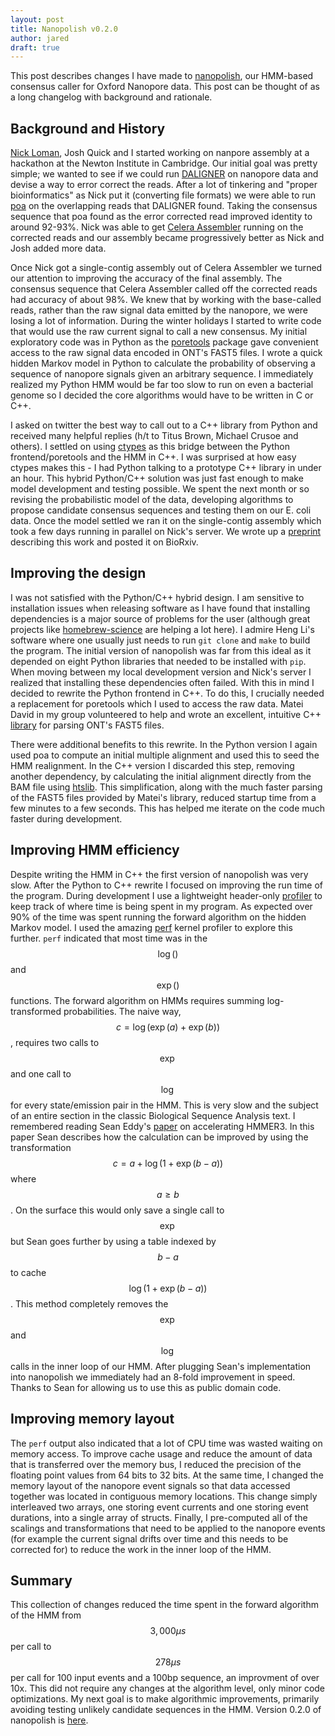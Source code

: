 ```yaml
---
layout: post
title: Nanopolish v0.2.0
author: jared
draft: true
---
```


This post describes changes I have made to [nanopolish](https://github.com/jts/nanopolish), our HMM-based consensus caller for Oxford Nanopore data. This post can be thought of as a long changelog with background and rationale.

Background and History
----------------------

[Nick Loman](http://nickloman.github.io/), Josh Quick and I started working on nanpore assembly at a hackathon at the Newton Institute in Cambridge. Our initial goal was pretty simple; we wanted to see if we could run [DALIGNER](https://github.com/thegenemyers/DALIGNER) on nanopore data and devise a way to error correct the reads. After a lot of tinkering and "proper bioinformatics" as Nick put it (converting file formats) we were able to run [poa](http://sourceforge.net/projects/poamsa/) on the overlapping reads that DALIGNER found. Taking the consensus sequence that poa found as the error corrected read improved identity to around 92-93%. Nick was able to get [Celera Assembler](http://wgs-assembler.sourceforge.net/wiki/index.php?title=Main_Page) running on the corrected reads and our assembly became progressively better as Nick and Josh added more data.

Once Nick got a single-contig assembly out of Celera Assembler we turned our attention to improving the accuracy of the final assembly. The consensus sequence that Celera Assembler called off the corrected reads had accuracy of about 98%. We knew that by working with the base-called reads, rather than the raw signal data emitted by the nanopore, we were losing a lot of information. During the winter holidays I started to write code that would use the raw current signal to call a new consensus. My initial exploratory code was in Python as the [poretools](https://github.com/arq5x/poretools) package gave convenient access to the raw signal data encoded in ONT's FAST5 files. I wrote a quick hidden Markov model in Python to calculate the probability of observing a sequence of nanopore signals given an arbitrary sequence. I immediately realized my Python HMM would be far too slow to run on even a bacterial genome so I decided the core algorithms would have to be written in C or C++.

I asked on twitter the best way to call out to a C++ library from Python and received many helpful replies (h/t to Titus Brown, Michael Crusoe and others). I settled on using [ctypes](https://docs.python.org/2/library/ctypes.html) as this bridge between the Python frontend/poretools and the HMM in C++. I was surprised at how easy ctypes makes this - I had Python talking to a prototype C++ library in under an hour. This hybrid Python/C++ solution was just fast enough to make model development and testing possible. We spent the next month or so revising the probabilistic model of the data, developing algorithms to propose candidate consensus sequences and testing them on our E. coli data. Once the model settled we ran it on the single-contig assembly which took a few days running in parallel on Nick's server. We wrote up a [preprint](http://biorxiv.org/content/early/2015/03/11/015552) describing this work and posted it on BioRxiv.

Improving the design
--------------------

I was not satisfied with the Python/C++ hybrid design. I am sensitive to installation issues when releasing software as I have found that installing dependencies is a major source of problems for the user (although great projects like [homebrew-science](https://github.com/Homebrew/homebrew-science) are helping a lot here). I admire Heng Li's software where one usually just needs to run ```git clone``` and ```make``` to build the program. The initial version of nanopolish was far from this ideal as it depended on eight Python libraries that needed to be installed with ```pip```. When moving between my local development version and Nick's server I realized that installing these dependencies often failed. With this in mind I decided to rewrite the Python frontend in C++. To do this, I crucially needed a replacement for poretools which I used to access the raw data. Matei David in my group volunteered to help and wrote an excellent, intuitive C++ [library](https://github.com/mateidavid/fast5) for parsing ONT's FAST5 files. 

There were additional benefits to this rewrite. In the Python version I again used poa to compute an initial multiple alignment and used this to seed the HMM realignment. In the C++ version I discarded this step, removing another dependency, by calculating the initial alignment directly from the BAM file using [htslib](https://github.com/samtools/htslib). This simplification, along with the much faster parsing of the FAST5 files provided by Matei's library, reduced startup time from a few minutes to a few seconds. This has helped me iterate on the code much faster during development.

Improving HMM efficiency
------------------------

Despite writing the HMM in C++ the first version of nanopolish was very slow. After the Python to C++ rewrite I focused on improving the run time of the program. During development I use a lightweight header-only [profiler](https://github.com/jts/sga/blob/master/src/Util/Profiler.h) to keep track of where time is being spent in my program. As expected over 90% of the time was spent running the forward algorithm on the hidden Markov model. I used the amazing [perf](https://perf.wiki.kernel.org/index.php/Tutorial) kernel profiler to explore this further. ```perf``` indicated that most time was in the $$\log()$$ and $$\exp()$$ functions. The forward algorithm on HMMs requires summing log-transformed probabilities. The naive way, $$c = \log(\exp(a) + \exp(b))$$, requires two calls to $$\exp$$ and one call to $$\log$$ for every state/emission pair in the HMM. This is very slow and the subject of an entire section in the classic Biological Sequence Analysis text. I remembered reading Sean Eddy's [paper](http://journals.plos.org/ploscompbiol/article?id=10.1371/journal.pcbi.1002195) on accelerating HMMER3. In this paper Sean describes how the calculation can be improved by using the transformation $$c = a + \log(1 + \exp(b - a))$$ where $$a \geq b$$. On the surface this would only save a single call to $$\exp$$ but Sean goes further by using a table indexed by $$b - a$$ to cache $$\log(1 + \exp(b - a))$$. This method completely removes the $$\exp$$ and $$\log$$ calls in the inner loop of our HMM. After plugging Sean's implementation into nanopolish we immediately had an 8-fold improvement in speed. Thanks to Sean for allowing us to use this as public domain code.

Improving memory layout
-----------------------

The ```perf``` output also indicated that a lot of CPU time was wasted waiting on memory access. To improve cache usage and reduce the amount of data that is transferred over the memory bus, I reduced the precision of the floating point values from 64 bits to 32 bits. At the same time, I changed the memory layout of the nanopore event signals so that data accessed together was located in contiguous memory locations. This change simply interleaved two arrays, one storing event currents and one storing event durations, into a single array of structs. Finally, I pre-computed all of the scalings and transformations that need to be applied to the nanopore events (for example the current signal drifts over time and this needs to be corrected for) to reduce the work in the inner loop of the HMM. 

Summary
-------

This collection of changes reduced the time spent in the forward algorithm of the HMM from $$3,000 {\mu}s$$ per call to $$278 \mu s$$ per call for 100 input events and a 100bp sequence, an improvment of over 10x. This did not require any changes at the algorithm level, only minor code optimizations. My next goal is to make algorithmic improvements, primarily avoiding testing unlikely candidate sequences in the HMM. Version 0.2.0 of nanopolish is [here](https://github.com/jts/nanopolish).
